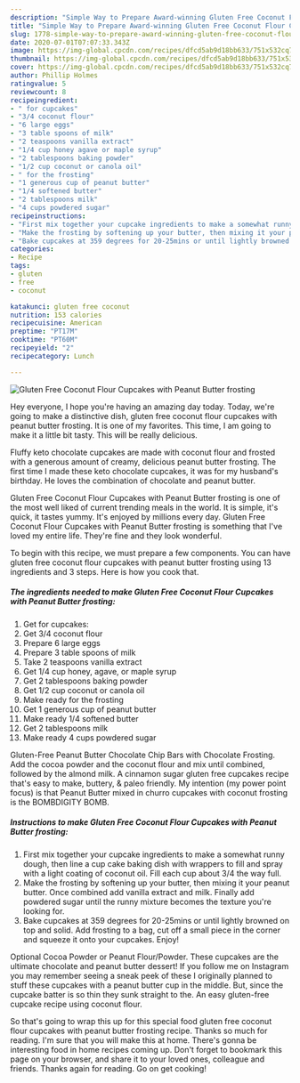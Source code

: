 ```yaml
---
description: "Simple Way to Prepare Award-winning Gluten Free Coconut Flour Cupcakes with Peanut Butter frosting"
title: "Simple Way to Prepare Award-winning Gluten Free Coconut Flour Cupcakes with Peanut Butter frosting"
slug: 1778-simple-way-to-prepare-award-winning-gluten-free-coconut-flour-cupcakes-with-peanut-butter-frosting
date: 2020-07-01T07:07:33.343Z
image: https://img-global.cpcdn.com/recipes/dfcd5ab9d18bb633/751x532cq70/gluten-free-coconut-flour-cupcakes-with-peanut-butter-frosting-recipe-main-photo.jpg
thumbnail: https://img-global.cpcdn.com/recipes/dfcd5ab9d18bb633/751x532cq70/gluten-free-coconut-flour-cupcakes-with-peanut-butter-frosting-recipe-main-photo.jpg
cover: https://img-global.cpcdn.com/recipes/dfcd5ab9d18bb633/751x532cq70/gluten-free-coconut-flour-cupcakes-with-peanut-butter-frosting-recipe-main-photo.jpg
author: Phillip Holmes
ratingvalue: 5
reviewcount: 8
recipeingredient:
- " for cupcakes"
- "3/4 coconut flour"
- "6 large eggs"
- "3 table spoons of milk"
- "2 teaspoons vanilla extract"
- "1/4 cup honey agave or maple syrup"
- "2 tablespoons baking powder"
- "1/2 cup coconut or canola oil"
- " for the frosting"
- "1 generous cup of peanut butter"
- "1/4 softened butter"
- "2 tablespoons milk"
- "4 cups powdered sugar"
recipeinstructions:
- "First mix together your cupcake ingredients to make a somewhat runny dough, then line a cup cake baking dish with wrappers to fill and spray with a light coating of coconut oil. Fill each cup about 3/4 the way full."
- "Make the frosting by softening up your butter, then mixing it your peanut butter. Once combined add vanilla extract and milk. Finally add powdered sugar until the runny mixture becomes the texture you&#39;re looking for."
- "Bake cupcakes at 359 degrees for 20-25mins or until lightly browned on top and solid. Add frosting to a bag, cut off a small piece in the corner and squeeze it onto your cupcakes. Enjoy!"
categories:
- Recipe
tags:
- gluten
- free
- coconut

katakunci: gluten free coconut 
nutrition: 153 calories
recipecuisine: American
preptime: "PT17M"
cooktime: "PT60M"
recipeyield: "2"
recipecategory: Lunch

---
```



![Gluten Free Coconut Flour Cupcakes with Peanut Butter frosting](https://img-global.cpcdn.com/recipes/dfcd5ab9d18bb633/751x532cq70/gluten-free-coconut-flour-cupcakes-with-peanut-butter-frosting-recipe-main-photo.jpg)

Hey everyone, I hope you're having an amazing day today. Today, we're going to make a distinctive dish, gluten free coconut flour cupcakes with peanut butter frosting. It is one of my favorites. This time, I am going to make it a little bit tasty. This will be really delicious.

Fluffy keto chocolate cupcakes are made with coconut flour and frosted with a generous amount of creamy, delicious peanut butter frosting. The first time I made these keto chocolate cupcakes, it was for my husband&#39;s birthday. He loves the combination of chocolate and peanut butter.

Gluten Free Coconut Flour Cupcakes with Peanut Butter frosting is one of the most well liked of current trending meals in the world. It is simple, it's quick, it tastes yummy. It's enjoyed by millions every day. Gluten Free Coconut Flour Cupcakes with Peanut Butter frosting is something that I've loved my entire life. They're fine and they look wonderful.


To begin with this recipe, we must prepare a few components. You can have gluten free coconut flour cupcakes with peanut butter frosting using 13 ingredients and 3 steps. Here is how you cook that.

<!--inarticleads1-->

##### The ingredients needed to make Gluten Free Coconut Flour Cupcakes with Peanut Butter frosting:

1. Get  for cupcakes:
1. Get 3/4 coconut flour
1. Prepare 6 large eggs
1. Prepare 3 table spoons of milk
1. Take 2 teaspoons vanilla extract
1. Get 1/4 cup honey, agave, or maple syrup
1. Get 2 tablespoons baking powder
1. Get 1/2 cup coconut or canola oil
1. Make ready  for the frosting
1. Get 1 generous cup of peanut butter
1. Make ready 1/4 softened butter
1. Get 2 tablespoons milk
1. Make ready 4 cups powdered sugar


Gluten-Free Peanut Butter Chocolate Chip Bars with Chocolate Frosting. Add the cocoa powder and the coconut flour and mix until combined, followed by the almond milk. A cinnamon sugar gluten free cupcakes recipe that&#39;s easy to make, buttery, &amp; paleo friendly. My intention (my power point focus) is that Peanut Butter mixed in churro cupcakes with coconut frosting is the BOMBDIGITY BOMB. 

<!--inarticleads2-->

##### Instructions to make Gluten Free Coconut Flour Cupcakes with Peanut Butter frosting:

1. First mix together your cupcake ingredients to make a somewhat runny dough, then line a cup cake baking dish with wrappers to fill and spray with a light coating of coconut oil. Fill each cup about 3/4 the way full.
1. Make the frosting by softening up your butter, then mixing it your peanut butter. Once combined add vanilla extract and milk. Finally add powdered sugar until the runny mixture becomes the texture you&#39;re looking for.
1. Bake cupcakes at 359 degrees for 20-25mins or until lightly browned on top and solid. Add frosting to a bag, cut off a small piece in the corner and squeeze it onto your cupcakes. Enjoy!


Optional Cocoa Powder or Peanut Flour/Powder. These cupcakes are the ultimate chocolate and peanut butter dessert! If you follow me on Instagram you may remember seeing a sneak peek of these I originally planned to stuff these cupcakes with a peanut butter cup in the middle. But, since the cupcake batter is so thin they sunk straight to the. An easy gluten-free cupcake recipe using coconut flour. 

So that's going to wrap this up for this special food gluten free coconut flour cupcakes with peanut butter frosting recipe. Thanks so much for reading. I'm sure that you will make this at home. There's gonna be interesting food in home recipes coming up. Don't forget to bookmark this page on your browser, and share it to your loved ones, colleague and friends. Thanks again for reading. Go on get cooking!
